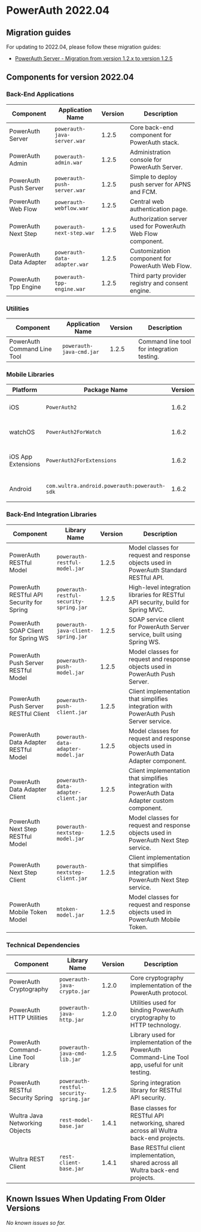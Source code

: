 # PowerAuth 2022.04

## Migration guides

For updating to 2022.04, please follow these migration guides:

- [PowerAuth Server - Migration from version 1.2.x to version 1.2.5](https://github.com/wultra/powerauth-server/blob/develop/docs/PowerAuth-Server-1.2.5.md)

## Components for version 2022.04

### Back-End Applications

| Component | Application Name | Version | Description |
|---|---|---|---|
| PowerAuth Server | `powerauth-java-server.war` | 1.2.5 | Core back-end component for PowerAuth stack. |
| PowerAuth Admin | `powerauth-admin.war` | 1.2.5 | Administration console for PowerAuth Server. |
| PowerAuth Push Server | `powerauth-push-server.war` | 1.2.5 | Simple to deploy push server for APNS and FCM. |
| PowerAuth Web Flow | `powerauth-webflow.war` | 1.2.5 | Central web authentication page. |
| PowerAuth Next Step | `powerauth-next-step.war` | 1.2.5 | Authorization server used for PowerAuth Web Flow component. |
| PowerAuth Data Adapter | `powerauth-data-adapter.war` | 1.2.5 | Customization component for PowerAuth Web Flow. |
| PowerAuth Tpp Engine | `powerauth-tpp-engine.war` | 1.2.5 | Third party provider registry and consent engine. |

### Utilities

| Component | Application Name | Version | Description |
|---|---|---|---|
| PowerAuth Command Line Tool | `powerauth-java-cmd.jar` | 1.2.5 | Command line tool for integration testing. |

### Mobile Libraries

| Platform | Package Name | Version | Description |
|---|---|---|---|
| iOS | `PowerAuth2` | 1.6.2 | A client library for iOS. |
| watchOS | `PowerAuth2ForWatch` | 1.6.2 | A limited library for watchOS. |
| iOS App Extensions | `PowerAuth2ForExtensions` | 1.6.2 | A limited library for iOS App Extensions. |
| Android | `com.wultra.android.powerauth:powerauth-sdk` | 1.6.2 | A client library for Android. |

### Back-End Integration Libraries

| Component | Library Name |  Version | Description |
|---|---|---|---|
| PowerAuth RESTful Model | `powerauth-restful-model.jar` | 1.2.5 | Model classes for request and response objects used in PowerAuth Standard RESTful API. |
| PowerAuth RESTful API Security for Spring | `powerauth-restful-security-spring.jar` | 1.2.5 | High-level integration libraries for RESTful API security, build for Spring MVC. |
| PowerAuth SOAP Client for Spring WS | `powerauth-java-client-spring.jar` | 1.2.5 | SOAP service client for PowerAuth Server service, built using Spring WS. |
| PowerAuth Push Server RESTful Model | `powerauth-push-model.jar` | 1.2.5 | Model classes for request and response objects used in PowerAuth Push Server. |
| PowerAuth Push Server RESTful Client | `powerauth-push-client.jar` | 1.2.5 | Client implementation that simplifies integration with PowerAuth Push Server service. |
| PowerAuth Data Adapter RESTful Model | `powerauth-data-adapter-model.jar` | 1.2.5 | Model classes for request and response objects used in PowerAuth Data Adapter component. |
| PowerAuth Data Adapter Client | `powerauth-data-adapter-client.jar` | 1.2.5 | Client implementation that simplifies integration with PowerAuth Data Adapter custom component. |
| PowerAuth Next Step RESTful Model | `powerauth-nextstep-model.jar` | 1.2.5 | Model classes for request and response objects used in PowerAuth Next Step service. |
| PowerAuth Next Step Client | `powerauth-nextstep-client.jar` | 1.2.5 | Client implementation that simplifies integration with PowerAuth Next Step service. |
| PowerAuth Mobile Token Model | `mtoken-model.jar` | 1.2.5 | Model classes for request and response objects used in PowerAuth Mobile Token. |

### Technical Dependencies

| Component | Library Name | Version | Description |
|---|---|---|---|
| PowerAuth Cryptography | `powerauth-java-crypto.jar` | 1.2.0 | Core cryptography implementation of the PowerAuth protocol. |
| PowerAuth HTTP Utilities | `powerauth-java-http.jar` | 1.2.0 | Utilities used for binding PowerAuth cryptography to HTTP technology. |
| PowerAuth Command-Line Tool Library | `powerauth-java-cmd-lib.jar` | 1.2.5 | Library used for implementation of the PowerAuth Command-Line Tool app, useful for unit testing. |
| PowerAuth RESTful Security Spring | `powerauth-restful-security-spring.jar` | 1.2.5 | Spring integration library for RESTful API security. |
| Wultra Java Networking Objects | `rest-model-base.jar` | 1.4.1 | Base classes for RESTful API networking, shared across all Wultra back-end projects. |
| Wultra REST Client | `rest-client-base.jar` | 1.4.1 | Base RESTful client implementation, shared across all Wultra back-end projects. |

## Known Issues When Updating From Older Versions

_No known issues so far._